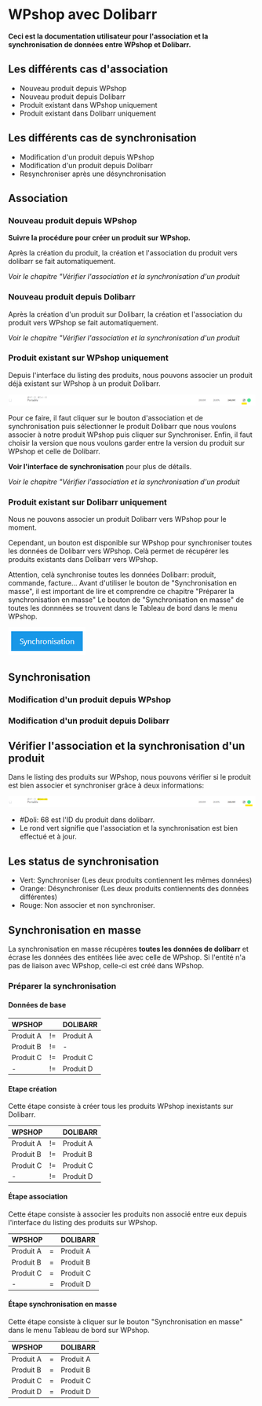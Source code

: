 
# WPshop avec Dolibarr

**Ceci est la documentation utilisateur pour l'association et la synchronisation de données entre WPshop et Dolibarr.**

## Les différents cas d'association

* Nouveau produit depuis WPshop
* Nouveau produit depuis Dolibarr
* Produit existant dans WPshop uniquement
* Produit existant dans Dolibarr uniquement

## Les différents cas de synchronisation

* Modification d'un produit depuis WPshop
* Modification d'un produit depuis Dolibarr
* Resynchroniser après une désynchronisation

## Association

### Nouveau produit depuis WPshop

**Suivre la procédure pour créer un produit sur WPshop.**

Après la création du produit, la création et l'association du produit vers dolibarr se fait automatiquement.

*Voir le chapitre "Vérifier l'association et la synchronisation d'un produit*

### Nouveau produit depuis Dolibarr

Après la création d'un produit sur Dolibarr, la création et l'association du produit vers WPshop se fait automatiquement.

*Voir le chapitre "Vérifier l'association et la synchronisation d'un produit*

### Produit existant sur WPshop uniquement

Depuis l'interface du listing des produits, nous pouvons associer un produit déjà existant sur WPshop à un produit Dolibarr.

![](https://github.com/Eoxia/wpshop-docs/blob/master/images/wpshop-button-sync-product.png)

Pour ce faire, il faut cliquer sur le bouton d'association et de synchronisation puis sélectionner le produit Dolibarr que nous voulons associer à notre produit WPshop puis cliquer sur Synchroniser. Enfin, il faut choisir la version que nous voulons garder entre la version du produit sur WPshop et celle de Dolibarr.

**Voir l'interface de synchronisation** pour plus de détails.

*Voir le chapitre "Vérifier l'association et la synchronisation d'un produit*

### Produit existant sur Dolibarr uniquement

Nous ne pouvons associer un produit Dolibarr vers WPshop pour le moment.

Cependant, un bouton est disponible sur WPshop pour synchroniser toutes les données de Dolibarr vers WPshop. Celà permet de récupérer les produits existants dans Dolibarr vers WPshop.

Attention, celà synchronise toutes les données Dolibarr: produit, commande, facture...
Avant d'utiliser le bouton de "Synchronisation en masse", il est important de lire et comprendre ce chapitre "Préparer la synchronisation en masse"
Le bouton de "Synchronisation en masse" de toutes les donnnées se trouvent dans le Tableau de bord dans le menu WPshop.

![](https://github.com/Eoxia/wpshop-docs/blob/master/images/sync-button.png)

## Synchronisation

### Modification d'un produit depuis WPshop

### Modification d'un produit depuis Dolibarr

## Vérifier l'association et la synchronisation d'un produit

Dans le listing des produits sur WPshop, nous pouvons vérifier si le produit est bien associer et synchroniser grâce à deux informations:

![](https://github.com/Eoxia/wpshop-docs/blob/master/images/wpshop-sync-product.png)

* #Doli: 68 est l'ID du produit dans dolibarr.
* Le rond vert signifie que l'association et la synchronisation est bien effectué et à jour.

## Les status de synchronisation

* Vert: Synchroniser (Les deux produits contiennent les mêmes données)
* Orange: Désynchroniser (Les deux produits contiennents des données différentes)
* Rouge: Non associer et non synchroniser.

## Synchronisation en masse

La synchronisation en masse récupères **toutes les données de dolibarr** et écrase les données des entitées liée avec celle de WPshop. Si l'entité n'a pas de liaison avec WPshop, celle-ci est créé dans WPshop.

### Préparer la synchronisation

#### Données de base 

| WPSHOP    |    | DOLIBARR  |
| -------   | -- | --------- |
| Produit A | != | Produit A |
| Produit B | != | -         |
| Produit C | != | Produit C |
| -         | != | Produit D |

#### Etape création

Cette étape consiste à créer tous les produits WPshop inexistants sur Dolibarr.

| WPSHOP    |    | DOLIBARR  |
| -------   | -- | --------- |
| Produit A | != | Produit A |
| Produit B | != | Produit B |
| Produit C | != | Produit C |
| -         | != | Produit D |

#### Étape association

Cette étape consiste à associer les produits non associé entre eux depuis l'interface du listing des produits sur WPshop.

| WPSHOP    |   | DOLIBARR  |
| -------   | - | --------- |
| Produit A | = | Produit A |
| Produit B | = | Produit B |
| Produit C | = | Produit C |
| -         | = | Produit D |

#### Étape synchronisation en masse

Cette étape consiste à cliquer sur le bouton "Synchronisation en masse" dans le menu Tableau de bord sur WPshop.

| WPSHOP    |   | DOLIBARR  |
| -------   | - | --------- |
| Produit A | = | Produit A |
| Produit B | = | Produit B |
| Produit C | = | Produit C |
| Produit D | = | Produit D |


